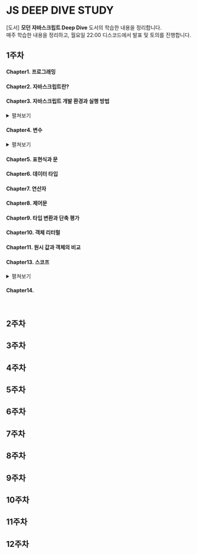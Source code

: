 # JS DEEP DIVE STUDY
[도서] <strong>모던 자바스크립트 Deep Dive</strong> 도서의 학습한 내용을 정리합니다. <br />
매주 학습한 내용을 정리하고, 월요일 22:00 디스코드에서 발표 및 토의를 진행합니다.

## 1주차

#### Chapter1. 프로그래밍

#### Chapter2. 자바스크립트란?

#### Chapter3. 자바스크립트 개발 환경과 실행 방법

<details>
<summary>펼쳐보기</summary>
<div markdown="1">

### 3.1 자바스크립트 실행 환경


- js는 브라우저 환경/ Node.js 환경에서 동작한다.
	- 브라우저 환경 : js를 실행해 웹을 브라우저 화면에 렌더링하는 게 목적 / 따라서 클라이언트 사이드 Web API (ex. DOM API)를 기본 제공한다.
	- Node.js : 브라우저 외부에서 js 실행 환경을 제공하는 게 목적 / 파일 시스템(고유의 api)을 제공, 서버 단이기 때문

### 3.3 Node.js
- node.js : 크롬 v8 js 엔진으로 빌드된 js 런타임 환경
- npm : js 패키지 매니저. node.js에서 사용할 수 있는 모듈을 패키지화해서 모아둔 저장소이자, 패키지 설치와 관리를 위한 cli이다.

</div>
</details>

#### Chapter4. 변수

<details>
<summary>펼쳐보기</summary>
<div markdown="1">

### 4.1 변수란?
- 메모리(1바이트 단위)에 데이터를 저장
- 메모리 셀은 각자 메모리 주소를 가짐.
- 해당 메모리 주소의 값을 CPU가 읽어서 표현식의 연산 수행
- 이러한 메모리 공간을 재사용하기 위해, 변수가 만들어짐

- 변수 : 하나의 값을 저장하기 위해 확보한 메모리 공간 자체, 혹은 그 공간을 식별하기 위한 이름
	- 할당 : 변수에 값을 저장
	- 참조 : 변수에 저장된 값을 읽어들임			

### 4.2 식별자
- 식별자 : 어떤 값을 구별해서 식별할 수 있는 고유한 이름
	- 값이 저장되어있는 메모리 주소와 매핑관계
	- 매핑 정보도 메모리에 저장됨
	- 즉, 식별자는 값이 아니라 메모리 주소를 기억함

- 함수, 클래스, 변수 모두 고유한 메모리 공간을 가지고 식별할 수 있으므로 식별자에 해당한다.


### 4.3 변수 선언
- 변수를 선언한다 == 변수를 생성한다. 메모리 공간을 확보하고 변수 이름과 공간을 연결해 저장할 수 있게 준비하는 것
	- var, let, const(ES6) 활용
	* 키워드: var과 같이, js엔진이 수행할 동작이 규정되어있는 명령어

- 암묵적으로 선언과 동시에 undefined값이 할당됨
	- 그렇기에 이전에 다른 application에서 사용했던 값이 남아있는 garbage value 문제를 막을 수 있음

- Reference Error : 식별자를 통해 값을 참조하려 했지만 js엔진이 등록된 식별자를 찾을 수 없을 때 발생하는 에러
- 식별자와 스코프는 실행 context에서 관리된다.


### 4.4 변수 선언의 실행 시점과 변수 호이스팅
```
console.log(score); //undefined
var score =1;
```
- js 코드는 인터프리터에 의해 한줄 씩 순차적으로 실행된다.
- 변수 선언은 런타임(소스코드가 한 줄씩 실행되는 시점)이 아니라, 그 이전 단계에서 먼저 실행된다.
	- 변수 선언이 다른 코드보다 먼저 실행된다.
	- js 엔진은 런타임 전에 소스코드의 평가 과정을 거친다.
	- 이때 변수 선언을 포함한 모든 선언문을 먼저 실행한다.
- 변수 호이스팅 : 변수 선언문이 코드의 선두로 끌어 올려진 것처럼 동작하는 특징


### 4.5 값의 할당
- 선언과 다르게 할당은 런타임에 실행됨
- 선언 이후 값을 할당될 때는 선언된 메모리 주소의 값이 변경되는 것이 아니다. 새로운 메모리 공간을 확보하고 할당 값을 넣는다.

```
console.log(score); //undefined
score =1;
var score;
console.log(score); //1
```

### 4.6 값의 재할당
- 상수는 재할당할 수 없다.
- 재할당되면 이전에 할당되었던 메모리 공간은 garbage가 된다. 메모리에서 언제 해제될지는 알 수 없다. garbage collector가 수행한다.
	- 따라서 메모리의 할당과 해제를 관여할 수 없기에 js는 unmanaged language다.


### 4.7 식별자 네이밍 규칙
- 카멜 케이스 : firstName
- 스네이크 케이스 : first_name
- 파스칼 케이스 : FirstName
- 헝가리언 케이스 : strFirstName


</div>
</details>



#### Chapter5. 표현식과 문

#### Chapter6. 데이터 타입

#### Chapter7. 연산자

#### Chapter8. 제어문

#### Chapter9. 타입 변환과 단축 평가

#### Chapter10. 객체 리터럴

#### Chapter11. 원시 값과 객체의 비교

#### Chapter13. 스코프

<details>
<summary>펼쳐보기</summary>
<div markdown="1">


### 13.1 스코프란?
- 함수의 매개변수가 함수 몸체 내부에서만 참조할 수 있는 유효범위와 관련이 있다
- 변수, 함수, 클래스 이름 (모든 식별자) : 자신이 선언된 위치에 의해 유효범위 (다른 코드가 변수를 참조할 수 있는 범위)가 결정됨
	- 이를 스코프라 한다. 
	- 스코프 : 식별자가 유효한 범위

- 식별자 결정: js엔진이 스코프를 통해 어떤 변수를 참조해야할지 결정하는 것
	- 스코프란, js엔진이 식별자를 검색할 때 사용하는 규칙이기도 하다.
	* 코드 context는 lexical 환경으로 이루어진다. 이를 실행 context로 구현하였으며, 모든 코드가 실행 context에서 실행된다.
	- 스코프를 통해 같은 이름의 변수를 구분한다. 즉, 스코프는 네임스페이스다.


### 13.2 스코프의 종류
- 코드의 구분
	- 전역 코드 / 지역 코드
	- 변수는 자신이 선언된 위치에 따라 스코프가 결정됨
	- 전역에서 설정된 전역 스코프를 갖는 전역 변수 / 지역에서 설정된 지역 스코프를 갖는 지역 변수
지역 스코프

	- 전역 : 코드의 가장 바깥 영역	
	- 지역 : 함수 몸체 내부
- 지역 변수는 자신의 지역 스코프와 하위 스코프에서 유효함
- 참조할 변수를 검색하는 것은 스코프 체인에 따라서.


### 13.3 스코프 체인
- 중첩 함수 형태에서는 스코프가 계층적 구조를 갖게 된다
- 모든 지역 스코프의 최상위 스코프는 전역 스코프

#### 13.3.1 스코프 체인과 변수 검색
- 변수 참조시, js엔진은 스코프 체인에 따라 변수를 참조하는 스코프에서 시작해 상위 방향으로 이동하며 선언된 변수를 검색(identifier resolution)함.
- 물리적 실체
	- js엔진이 코드 실행 전 {식별자 : 렉시컬 환경} [자료구조]을 만든다

- 하위 스코프의 유효변수를 상위 스코프에서는 참조할 수 없음
	- 상속에서, 자식의 자산을 부모가 사용할 수 없는 것과 유사한 개념

#### 13.3.2 스코프 체인과 함수 검색
- 함수 선언문 시, 런타임 이전에 함수 객체가 생성
js엔진이 함수이름의 식별자를 만듦 -> 
그 후 만들어진 함수 객체가 식별자에 할당됨.
- 즉 함수도 식별자에 해당하고, 그렇기에 스코프를 가짐.
- 따라서 스코프는 '변수를 검색하는 규칙'이라기 보다 더 범용적으로 '식별자를 검색하는 규칙'이 맞음.


### 13.4 함수 레벨 스코프
- 코드 블록이 아닌 함수에 의해 지역 스코프가 생성됨.
- var : 함수의 코드 블록을 지역 스코프로 인정
	- const, let :  블록 스코프 지원


### 13.5 렉시컬 스코프
```
var x = 1
function foo(){
    var x = 10;
    bar()
}
function bar(){
    console.log(x)
}
foo(); //1
bar(); // 1
```

bar 함수의 상위 스코프는?
1) 함수가 어디서 호출됐는지 (동적 스코프)
	- 선언되는 시점이 아닌 호출되는 시점에 동적으로 추적
2) 함수가 어디서 정의됐는지 (렉시컬, 정적 스코프)
	- 함수 정의가 평가되는 시점에서 정적으로

- 함수의 상위 스코프는 자신이 정의된 스코프이다.
- 그렇기에 bar함수의 상위 스코프는 전역 스코프이다.


</div>
</details>



#### Chapter14. 



<br/>

## 2주차

## 3주차

## 4주차

## 5주차

## 6주차

## 7주차

## 8주차

## 9주차

## 10주차

## 11주차

## 12주차
